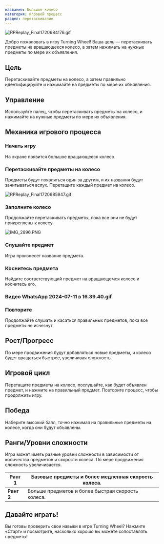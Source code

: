 ```yaml
---
название: Большое колесо
категория: игровой процесс
раздел: перетаскивание
---
```

![RPReplay_Final1720684176.gif](https://help.Studycat.com/hc/article_attachments/34931476777625)

Добро пожаловать в игру Turning Wheel! Ваша цель — перетаскивать предметы на вращающееся колесо, а затем нажимать на нужные предметы по мере их объявления.

## Цель

Перетаскивайте предметы на колесо, а затем правильно идентифицируйте и нажимайте на предметы по мере их объявления.

## Управление

Используйте палец, чтобы перетаскивать предметы на колесо, и нажимайте на нужные предметы по мере их объявления.

## Механика игрового процесса

### Начать игру

На экране появится большое вращающееся колесо.

### Перетаскивайте предметы на колесо

Предметы будут появляться один за другим, и их названия будут зачитываться вслух. Перетащите каждый предмет на колесо.

![RPReplay_Final1720685947.gif](https://help.Studycat.com/hc/article_attachments/34932060072217)

### Заполните колесо

Продолжайте перетаскивать предметы, пока все они не будут прикреплены к колесу.

![IMG_2696.PNG](https://help.Studycat.com/hc/article_attachments/34825529495577)

### Слушайте предмет

Игра произнесет название предмета.

### Коснитесь предмета

Найдите соответствующий предмет на вращающемся колесе и коснитесь его.

### Видео WhatsApp 2024-07-11 в 16.39.40.gif

### Повторите

Продолжайте слушать и касаться правильных предметов, пока все предметы не исчезнут.

## Рост/Прогресс

По мере продвижения будут добавляться новые предметы, и колесо будет вращаться быстрее, увеличивая сложность.

## Игровой цикл

Перетащите предметы на колесо, послушайте, как будет объявлен предмет, и нажмите на правильный предмет. Повторите процесс, чтобы продолжить игру.

## Победа

Наберите высокий балл, точно нажимая на правильные предметы на колесе, когда они будут объявлены.

## Ранги/Уровни сложности

Игра может иметь разные уровни сложности в зависимости от количества предметов и скорости колеса. По мере продвижения сложность увеличивается.

| **Ранг 1** | Базовые предметы и более медленная скорость колеса. |
| --- | --- |
| **Ранг 2** | Больше предметов и более быстрая скорость колеса. |

## Давайте играть!

Вы готовы проверить свои навыки в игре Turning Wheel? Нажмите «Старт» и посмотрите, насколько хорошо вы можете сопоставлять предметы!